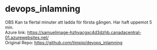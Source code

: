 # devops_inlamning
OBS
Kan ta flertal minuter att ladda för första gången. Har haft uppemot 5 min.  
Azure link: https://samuelimage-hzhvacgxc4d3dzhb.canadacentral-01.azurewebsites.net/  
Original Repo: https://github.com/timpip/devops_inlamning  
  

